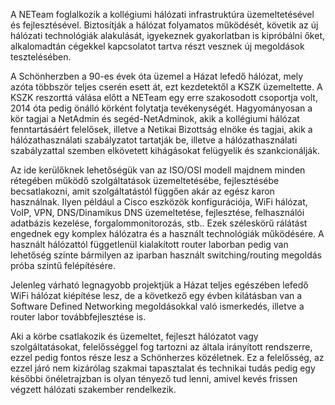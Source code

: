 A NETeam foglalkozik a kollégiumi hálózati infrastruktúra üzemeltetésével és fejlesztésével. Biztosítják a hálózat folyamatos működését, követik az új hálózati technológiák alakulását, igyekeznek gyakorlatban is kipróbálni őket, alkalomadtán cégekkel kapcsolatot tartva részt vesznek új megoldások tesztelésében.

A Schönherzben a 90-es évek óta üzemel a Házat lefedő hálózat, mely azóta többször teljes cserén esett át, ezt kezdetektől a KSZK üzemeltette. A KSZK reszorttá válása előtt a NETeam egy erre szakosodott csoportja volt, 2014 óta pedig önálló körként folytatja tevékenységét. Hagyományosan a kör tagjai a NetAdmin és segéd-NetAdminok, akik a kollégiumi hálózat fenntartásáért felelősek, illetve a Netikai Bizottság elnöke és tagjai, akik a hálózathasználati szabályzatot tartatják be, illetve a hálózathasználati szabályzattal szemben elkövetett kihágásokat felügyelik és szankcionálják.

Az ide kerülőknek lehetőségük van az ISO/OSI modell majdnem minden rétegében működő szolgáltatások üzemeltetésébe, fejlesztésébe becsatlakozni, amit szolgáltatástól függően akár az egész karon használnak. Ilyen például a Cisco eszközök konfigurációja, WiFi hálózat, VoIP, VPN, DNS/Dinamikus DNS üzemeltetése, fejlesztése, felhasználói adatbázis kezelése, forgalommonitorozás, stb.. Ezek széleskörű rálátást engednek egy komplex hálózatra és a használt technológiák működésére. A használt hálózattól függetlenül kialakított router laborban pedig van lehetőség szinte bármilyen az iparban használt switching/routing megoldás próba szintű felépítésére.

Jelenleg várható legnagyobb projektjük a Házat teljes egészében lefedő WiFi hálózat kiépítése lesz, de a következő egy évben kilátásban van a Software Defined Networking megoldásokkal való ismerkedés, illetve a router labor továbbfejlesztése is.

Aki a körbe csatlakozik és üzemeltet, fejleszt hálózatot vagy szolgáltatásokat, felelősséggel fog tartozni az általa irányított rendszerre, ezzel pedig fontos része lesz a Schönherzes közéletnek. Ez a felelősség, az ezzel járó nem kizárólag szakmai tapasztalat és technikai tudás pedig egy későbbi önéletrajzban is olyan tényező tud lenni, amivel kevés frissen végzett hálózati szakember rendelkezik.
